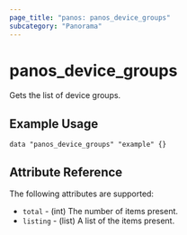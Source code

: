 ```yaml
---
page_title: "panos: panos_device_groups"
subcategory: "Panorama"
---
```


# panos_device_groups

Gets the list of device groups.


## Example Usage

```hcl
data "panos_device_groups" "example" {}
```


## Attribute Reference

The following attributes are supported:

* `total` - (int) The number of items present.
* `listing` - (list) A list of the items present.
